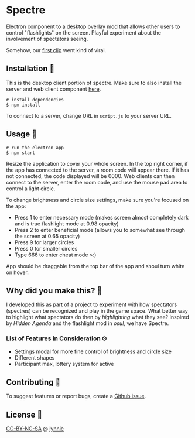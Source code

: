 # Spectre

Electron component to a desktop overlay mod that allows other users to control "flashlights" on the screen. Playful experiment about the involvement of spectators seeing.

Somehow, our [first clip](https://clips.twitch.tv/HomelyAssiduousQueleaSoonerLater) went kind of viral.

## Installation 🔨

This is the desktop client portion of spectre. Make sure to also install the server and web client component [here](https://github.com/jynnie/spectre-web).

```
# install dependencies
$ npm install
```

To connect to a server, change URL in `script.js` to your server URL. 

## Usage 🔦

```
# run the electron app
$ npm start
```

Resize the application to cover your whole screen. In the top right corner, if the app has connected to the server, a room code will appear there. If it has not connected, the code displayed will be 0000. Web clients can then connect to the server, enter the room code, and use the mouse pad area to control a light circle.

To change brightness and circle size settings, make sure you're focused on the app:
* Press 1 to enter necessary mode (makes screen almost completely dark and is true flashlight mode at 0.98 opacity)
* Press 2 to enter beneficial mode (allows you to somewhat see through the screen at 0.65 opacity)
* Press 9 for larger circles
* Press 0 for smaller circles
* Type 666 to enter cheat mode >:)

App should be draggable from the top bar of the app and shoul turn white on hover.

## Why did you make this? 👀

I developed this as part of a project to experiment with how spectators (spectres) can be recognized and play in the game space. What better way to highlight what spectators do then by *highlighting* what they see? Inspired by _Hidden Agenda_ and the flashlight mod in _osu!_, we have Spectre.

### List of Features in Consideration ⏲

* Settings modal for more fine control of brightness and circle size
* Different shapes
* Participant max, lottery system for active

## Contributing 🙌

To suggest features or report bugs, create a [Github issue](https://github.com/jynnie/spectre-app).

## License 🔎
[CC-BY-NC-SA](https://creativecommons.org/licenses/by-nc-sa/4.0/) @ [jynnie](https://github.com/jynnie)